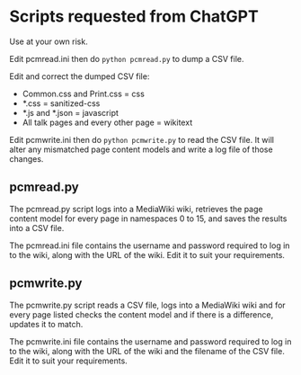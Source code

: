 # Scripts requested from ChatGPT

Use at your own risk.

Edit pcmread.ini then do ```python pcmread.py``` to dump a CSV file. 

Edit and correct the dumped CSV file:<!-- This is AFAIK -->
* Common.css and Print.css = css
* *.css = sanitized-css
* *.js and *.json = javascript
* All talk pages and every other page = wikitext
  
Edit pcmwrite.ini then do ```python pcmwrite.py``` to read the CSV file. It will alter any mismatched page content models and write a log file of those changes.

## pcmread.py

The pcmread.py script logs into a MediaWiki wiki, retrieves the page content model for every page in namespaces 0 to 15, and saves the results into a CSV file.

The pcmread.ini file contains the username and password required to log in to the wiki, along with the URL of the wiki. Edit it to suit your requirements.

## pcmwrite.py

The pcmwrite.py script reads a CSV file, logs into a MediaWiki wiki and for every page listed checks the content model and if there is a difference, updates it to match.

The pcmwrite.ini file contains the username and password required to log in to the wiki, along with the URL of the wiki and the filename of the CSV file. Edit it to suit your requirements.
